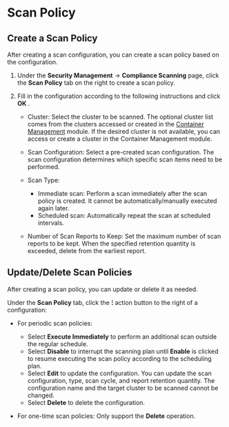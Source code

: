 # Scan Policy

## Create a Scan Policy

After creating a scan configuration, you can create a scan policy based on the configuration.

1. Under the __Security Management__ -> __Compliance Scanning__ page, click the __Scan Policy__ tab on the right to create a scan policy.

    

2. Fill in the configuration according to the following instructions and click __OK__ .

    - Cluster: Select the cluster to be scanned. The optional cluster list comes from the clusters accessed or created in the [Container Management](../../../intro/index.md) module. If the desired cluster is not available, you can access or create a cluster in the Container Management module.
    - Scan Configuration: Select a pre-created scan configuration. The scan configuration determines which specific scan items need to be performed.
    - Scan Type:

        - Immediate scan: Perform a scan immediately after the scan policy is created. It cannot be automatically/manually executed again later.
        - Scheduled scan: Automatically repeat the scan at scheduled intervals.

    - Number of Scan Reports to Keep: Set the maximum number of scan reports to be kept. When the specified retention quantity is exceeded, delete from the earliest report.

    

## Update/Delete Scan Policies

After creating a scan policy, you can update or delete it as needed.

Under the __Scan Policy__ tab, click the __ⵗ__ action button to the right of a configuration:

- For periodic scan policies:

    - Select __Execute Immediately__ to perform an additional scan outside the regular schedule.
    - Select __Disable__ to interrupt the scanning plan until __Enable__ is clicked to resume executing the scan policy according to the scheduling plan.
    - Select __Edit__ to update the configuration. You can update the scan configuration, type, scan cycle, and report retention quantity. The configuration name and the target cluster to be scanned cannot be changed.
    - Select __Delete__ to delete the configuration.

- For one-time scan policies: Only support the __Delete__ operation.

    